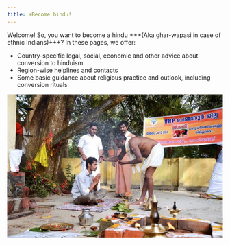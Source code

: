 ```yaml
---
title: +Become hindu!
---
```


Welcome! So, you want to become a hindu +++(Aka ghar-wapasi in case of ethnic Indians)+++? In these pages, we offer:

- Country-specific legal, social, economic and other advice about conversion to hinduism
- Region-wise helplines and contacts
- Some basic guidance about religious practice and outlook, including conversion rituals

![](../images/muslim_to_hindu_conversion_KE.jpg)